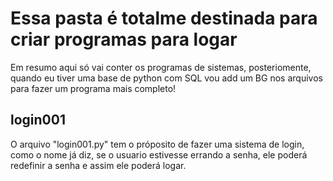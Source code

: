 # Essa pasta é totalme destinada para criar programas para logar

<p>Em resumo aqui só vai conter os programas de sistemas, posteriomente, quando eu tiver uma base de python com SQL vou
add um BG nos arquivos para fazer um programa mais completo!</p>

<div>
<h2>login001</h2>

<p>O arquivo "login001.py" tem o próposito de fazer uma sistema de login, como o nome já diz, se o usuario estivesse errando a senha, ele poderá redefinir a senha e assim ele poderá logar.</p>
</div>